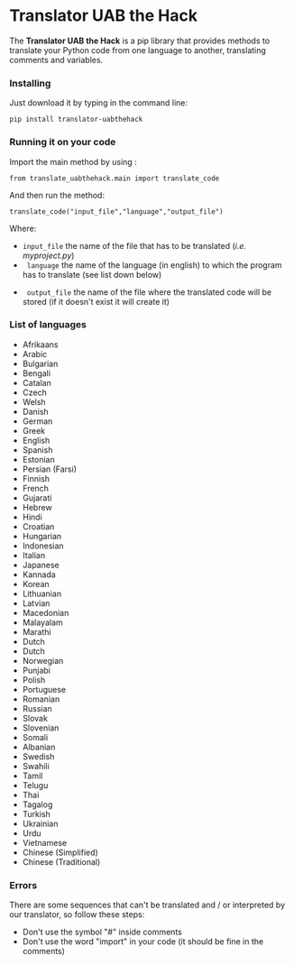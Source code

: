 # Translator UAB the Hack
The **Translator UAB the Hack** is a pip library that provides methods to translate your Python code from one language to another, translating comments and variables.
### Installing
Just download it by typing in the command line:
```
pip install translator-uabthehack
```
### Running it on your code
Import the main method by using :
```
from translate_uabthehack.main import translate_code
```
And then run the method:
```
translate_code("input_file","language","output_file")
```
Where:
- ```input_file``` the name of the file that has to be translated (_i.e. myproject.py_)
- ``` language``` the name of the language (in english) to which the program has to translate (see list down below)
* ``` output_file``` the name of the file where the translated code will be stored (if it doesn't exist it will create it)

### List of languages
- Afrikaans
- Arabic
- Bulgarian
- Bengali
- Catalan
- Czech
- Welsh
- Danish
- German
- Greek
- English
- Spanish
- Estonian
- Persian (Farsi)
- Finnish
- French
- Gujarati
- Hebrew
- Hindi
- Croatian
- Hungarian
- Indonesian
- Italian
- Japanese
- Kannada
- Korean
- Lithuanian
- Latvian
- Macedonian
- Malayalam
- Marathi
- Dutch
- Dutch
- Norwegian
- Punjabi
- Polish
- Portuguese
- Romanian
- Russian
- Slovak
- Slovenian
- Somali
- Albanian
- Swedish
- Swahili
- Tamil
- Telugu
- Thai
- Tagalog
- Turkish
- Ukrainian
- Urdu
- Vietnamese
- Chinese (Simplified)
- Chinese (Traditional)
### Errors
There are some sequences that can't be translated and / or interpreted by our translator, so follow these steps:
- Don't use the symbol "#" inside comments
- Don't use the word "import" in your code (it should be fine in the comments)